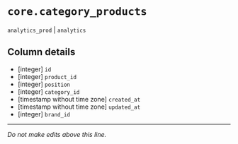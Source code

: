 # `core.category_products`
`analytics_prod` | `analytics`

## Column details
* [integer]   `id`
* [integer]   `product_id`
* [integer]   `position`
* [integer]   `category_id`
* [timestamp without time zone] `created_at`
* [timestamp without time zone] `updated_at`
* [integer]   `brand_id`

-------------------------------------------------------------------------------
*Do not make edits above this line.*
